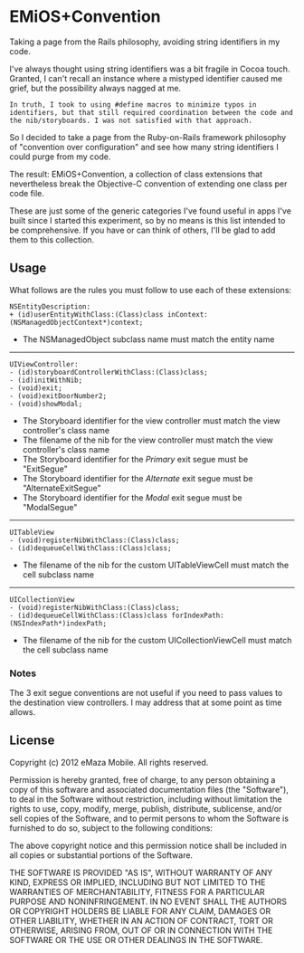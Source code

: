 # EMiOS+Convention

Taking a page from the Rails philosophy, avoiding string identifiers in my code.

I've always thought using string identifiers was a bit fragile in Cocoa touch. Granted, I can't recall an instance where a mistyped identifier caused me grief, but the possibility always nagged at me.

	In truth, I took to using #define macros to minimize typos in identifiers, but that still required coordination between the code and the nib/storyboards. I was not satisfied with that approach.

So I decided to take a page from the Ruby-on-Rails framework philosophy of "convention over configuration" and see how many string identifiers I could purge from my code.

The result: EMiOS+Convention, a collection of class extensions that nevertheless break the Objective-C convention of extending one class per code file. 

These are just some of the generic categories I've found useful in apps I've built since I started this experiment, so by no means is this list intended to be comprehensive. If you have or can think of others, I'll be glad to add them to this collection.


## Usage

What follows are the rules you must follow to use each of these extensions:

	NSEntityDescription:
	+ (id)userEntityWithClass:(Class)class inContext:(NSManagedObjectContext*)context;

* The NSManagedObject subclass name must match the entity name

---
	UIViewController:
	- (id)storyboardControllerWithClass:(Class)class;
	- (id)initWithNib;
	- (void)exit;
	- (void)exitDoorNumber2;
	- (void)showModal;

* The Storyboard identifier for the view controller must match the view controller's class name
* The filename of the nib for the view controller must match the view controller's class name
* The Storyboard identifier for the *Primary* exit segue must be "ExitSegue"
* The Storyboard identifier for the *Alternate* exit segue must be "AlternateExitSegue"
* The Storyboard identifier for the *Modal* exit segue must be "ModalSegue"


---
	UITableView
	- (void)registerNibWithClass:(Class)class;
	- (id)dequeueCellWithClass:(Class)class;

* The filename of the nib for the custom UITableViewCell must match the cell subclass name


---
	UICollectionView
	- (void)registerNibWithClass:(Class)class;
	- (id)dequeueCellWithClass:(Class)class forIndexPath:(NSIndexPath*)indexPath;

* The filename of the nib for the custom UICollectionViewCell must match the cell subclass name


### Notes

The 3 exit segue conventions are not useful if you need to pass values to the destination view controllers. I may address that at some point as time allows.


## License

Copyright (c) 2012 eMaza Mobile. All rights reserved.

Permission is hereby granted, free of charge, to any person obtaining
a copy of this software and associated documentation files (the
"Software"), to deal in the Software without restriction, including
without limitation the rights to use, copy, modify, merge, publish,
distribute, sublicense, and/or sell copies of the Software, and to
permit persons to whom the Software is furnished to do so, subject to
the following conditions:

The above copyright notice and this permission notice shall be
included in all copies or substantial portions of the Software.

THE SOFTWARE IS PROVIDED "AS IS", WITHOUT WARRANTY OF ANY KIND,
EXPRESS OR IMPLIED, INCLUDING BUT NOT LIMITED TO THE WARRANTIES OF
MERCHANTABILITY, FITNESS FOR A PARTICULAR PURPOSE AND
NONINFRINGEMENT. IN NO EVENT SHALL THE AUTHORS OR COPYRIGHT HOLDERS BE
LIABLE FOR ANY CLAIM, DAMAGES OR OTHER LIABILITY, WHETHER IN AN ACTION
OF CONTRACT, TORT OR OTHERWISE, ARISING FROM, OUT OF OR IN CONNECTION
WITH THE SOFTWARE OR THE USE OR OTHER DEALINGS IN THE SOFTWARE.

